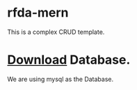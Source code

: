 # rfda-mern

This is a complex CRUD template.

# [Download](https://drive.google.com/file/d/1NqcYNf9RIQhLLD1wQ0d5MRsQB0OzMLdu/view?usp=sharing) Database.

We are using mysql as the Database.
